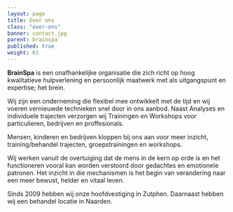 ```yaml
---
layout: page
title: Over ons
class: "over-ons"
banner: contact.jpg
parent: brainspa
published: true
weight: 61
---
```


**BrainSpa** is een onafhankelijke organisatie die zich richt op hoog kwalitatieve hulpverlening en persoonlijk maatwerk met als uitgangspunt en expertise; het brein.

Wij zijn een onderneming die flexibel mee ontwikkelt met de tijd en wij voeren vernieuwde technieken snel door in ons aanbod. Naast Analyses en individuele trajecten verzorgen wij Trainingen en Workshops voor particulieren, bedrijven en proffesionals.

Mensen, kinderen en bedrijven kloppen bij ons aan voor meer inzicht, training/behandel trajecten, groepstrainingen en workshops.

Wij werken vanuit de overtuiging dat de mens in de kern op orde is en het functioneren vooral kan worden verstoord door gedachtes en emotionele patronen. Het inzicht in die mechanismen is het begin van verandering naar een meer bewust, helder en vitaal leven.

Sinds 2009 hebben wij onze hoofdvestiging in Zutphen. Daarnaast hebben wij een behandel locatie in Naarden. 


